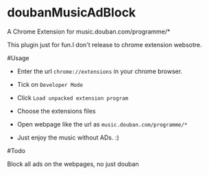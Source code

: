 # doubanMusicAdBlock
A Chrome Extension for music.douban.com/programme/*

This plugin just for fun.I don't release to chrome extension websotre.

#Usage

- Enter the url `chrome://extensions` in your chrome browser.

- Tick on `Developer Mode`

- Click `Load unpacked extension program`

- Choose the extensions files

- Open webpage like the url as `music.douban.com/programme/*`

- Just enjoy the music without ADs. :)

#Todo

Block all ads on the webpages, no just douban 